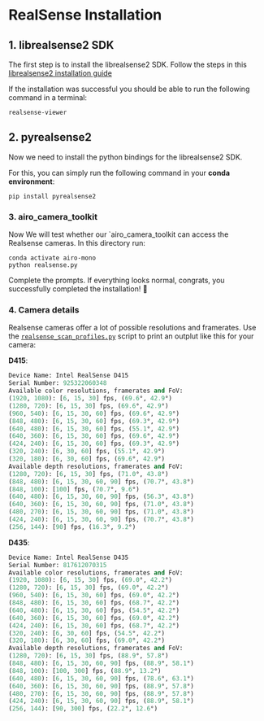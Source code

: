 # RealSense Installation

## 1. librealsense2 SDK
The first step is to install the librealsense2 SDK.
Follow the steps in this [librealsense2 installation guide](https://github.com/IntelRealSense/librealsense/blob/master/doc/distribution_linux.md)

If the installation was successful you should be able to run the following command in a terminal:
```
realsense-viewer
```

## 2. pyrealsense2
Now we need to install the python bindings for the librealsense2 SDK.

For this, you can simply run the following command in your **conda environment**:
```
pip install pyrealsense2
```

### 3. airo_camera_toolkit
Now We will test whether our `airo_camera_toolkit can access the Realsense cameras.
In this directory run:
```
conda activate airo-mono
python realsense.py
```
Complete the prompts. If everything looks normal, congrats, you successfully completed the installation! :tada:

### 4. Camera details
Realsense cameras offer a lot of possible resolutions and framerates.
Use the [`realsense_scan_profiles.py`](./realsense_scan_profiles.py) script to print an outplut like this for your camera:

**D415**:
```python
Device Name: Intel RealSense D415
Serial Number: 925322060348
Available color resolutions, framerates and FoV:
(1920, 1080): [6, 15, 30] fps, (69.6°, 42.9°)
(1280, 720): [6, 15, 30] fps, (69.6°, 42.9°)
(960, 540): [6, 15, 30, 60] fps, (69.6°, 42.9°)
(848, 480): [6, 15, 30, 60] fps, (69.3°, 42.9°)
(640, 480): [6, 15, 30, 60] fps, (55.1°, 42.9°)
(640, 360): [6, 15, 30, 60] fps, (69.6°, 42.9°)
(424, 240): [6, 15, 30, 60] fps, (69.3°, 42.9°)
(320, 240): [6, 30, 60] fps, (55.1°, 42.9°)
(320, 180): [6, 30, 60] fps, (69.6°, 42.9°)
Available depth resolutions, framerates and FoV:
(1280, 720): [6, 15, 30] fps, (71.0°, 43.8°)
(848, 480): [6, 15, 30, 60, 90] fps, (70.7°, 43.8°)
(848, 100): [100] fps, (70.7°, 9.6°)
(640, 480): [6, 15, 30, 60, 90] fps, (56.3°, 43.8°)
(640, 360): [6, 15, 30, 60, 90] fps, (71.0°, 43.8°)
(480, 270): [6, 15, 30, 60, 90] fps, (71.0°, 43.8°)
(424, 240): [6, 15, 30, 60, 90] fps, (70.7°, 43.8°)
(256, 144): [90] fps, (16.3°, 9.2°)
```

**D435**:
```python
Device Name: Intel RealSense D435
Serial Number: 817612070315
Available color resolutions, framerates and FoV:
(1920, 1080): [6, 15, 30] fps, (69.0°, 42.2°)
(1280, 720): [6, 15, 30] fps, (69.0°, 42.2°)
(960, 540): [6, 15, 30, 60] fps, (69.0°, 42.2°)
(848, 480): [6, 15, 30, 60] fps, (68.7°, 42.2°)
(640, 480): [6, 15, 30, 60] fps, (54.5°, 42.2°)
(640, 360): [6, 15, 30, 60] fps, (69.0°, 42.2°)
(424, 240): [6, 15, 30, 60] fps, (68.7°, 42.2°)
(320, 240): [6, 30, 60] fps, (54.5°, 42.2°)
(320, 180): [6, 30, 60] fps, (69.0°, 42.2°)
Available depth resolutions, framerates and FoV:
(1280, 720): [6, 15, 30] fps, (88.9°, 57.8°)
(848, 480): [6, 15, 30, 60, 90] fps, (88.9°, 58.1°)
(848, 100): [100, 300] fps, (88.9°, 13.2°)
(640, 480): [6, 15, 30, 60, 90] fps, (78.6°, 63.1°)
(640, 360): [6, 15, 30, 60, 90] fps, (88.9°, 57.8°)
(480, 270): [6, 15, 30, 60, 90] fps, (88.9°, 57.8°)
(424, 240): [6, 15, 30, 60, 90] fps, (88.9°, 58.1°)
(256, 144): [90, 300] fps, (22.2°, 12.6°)
```

